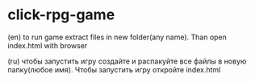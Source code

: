 # click-rpg-game

(en) to run game extract files in new folder(any name). Than open index.html with browser

(ru) чтобы запустить игру создайте и распакуйте все файлы в новую папку(любое имя). Чтобы запустить игру откройте index.html
